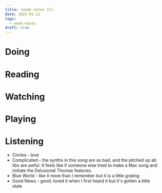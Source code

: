 ```yaml
---
title: (week notes 21)
date: 2025-01-12
tags:
  - week-notes
draft: true
---
```

# Doing

# Reading

# Watching

# Playing

# Listening
* Circles - love
* Complicated - the synths in this song are so bad, and the pitched up ab libs are awful. It feels like if someone else tried to make a Mac song and imitate the Delusional Thomas features.
* Blue World - like it more than I remember but it is a little grating
* Good News - good; loved it when I first heard it but it's gotten a little stale